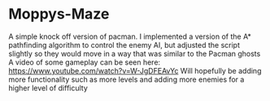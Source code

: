 # Moppys-Maze
A simple knock off version of pacman. I implemented a version of the A* pathfinding algorithm to control the enemy AI, but adjusted the script slightly 
so they would move in a way that was similar to the Pacman ghosts
A video of some gameplay can be seen here: https://www.youtube.com/watch?v=W-JgDFEAvYc
Will hopefully be adding more functionality such as more levels and adding more enemies for a higher level of difficulty
